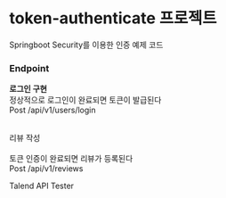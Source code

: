 <h1>token-authenticate
프로젝트</h1>
Springboot Security를 이용한 인증 예제 코드 <br>

<h3>Endpoint</h3>

<b>로그인 구현</b><br>
정상적으로 로그인이 완료되면 토큰이 발급된다<br>
Post /api/v1/users/login<br>

<br>리뷰 작성<br><br>
토큰 인증이 완료되면 리뷰가 등록된다<br>
Post /api/v1/reviews<br>

Talend API Tester
